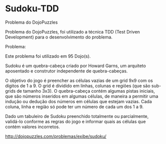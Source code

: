 # Sudoku-TDD
Problema do DojoPuzzles

Problema do DojoPuzzles, foi utilizado a técnica TDD (Test Driven Development) para o desenvolvimento do problema.

Problema:

 Este problema foi utilizado em 95 Dojo(s).

Sudoku é um quebra-cabeça criado por Howard Garns, um arquiteto aposentado e construtor independente de quebra-cabeças.

O objetivo do jogo é preencher as células vazias de um grid 9x9 com os dígitos de 1 a 9. O grid é dividido em linhas, colunas e regiões (que são sub-grids de tamanho 3x3). O quebra-cabeça contém algumas pistas iniciais, que são números inseridos em algumas células, de maneira a permitir uma indução ou dedução dos números em células que estejam vazias. Cada coluna, linha e região só pode ter um número de cada um dos 1 a 9.

Dado um tabuleiro de Sudoku preenchido totalmente ou parcialmente, validá-lo conforme as regras do jogo e informar quais as células que contém valores incorretos.

http://dojopuzzles.com/problemas/exibe/sudoku/
